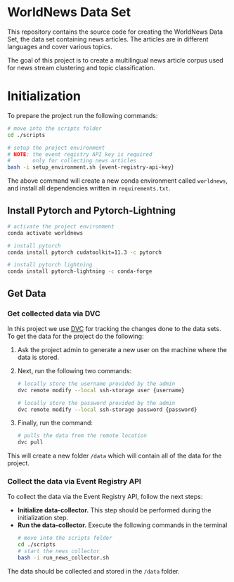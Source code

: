 # WorldNews Data Set

This repository contains the source code for creating the WorldNews Data Set,
the data set containing news articles. The articles are in different languages
and cover various topics.

The goal of this project is to create a multilingual news article corpus used
for news stream clustering and topic classification.

# Initialization

To prepare the project run the following commands:

```bash
# move into the scripts folder
cd ./scripts

# setup the project environment
# NOTE: the event registry API key is required
#       only for collecting news articles
bash -i setup_environment.sh {event-registry-api-key}
```

The above command will create a new conda environment called `worldnews`,
and install all dependencies written in `requirements.txt`.

## Install Pytorch and Pytorch-Lightning

```bash
# activate the project environment
conda activate worldnews

# install pytorch
conda install pytorch cudatoolkit=11.3 -c pytorch

# install pytorch lightning
conda install pytorch-lightning -c conda-forge
```

## Get Data

### Get collected data via DVC

In this project we use [DVC][dvc] for tracking the changes done to the data sets.
To get the data for the project do the following:

1. Ask the project admin to generate a new user on the machine where the data
   is stored.

2. Next, run the following two commands:

   ```bash
   # locally store the username provided by the admin
   dvc remote modify --local ssh-storage user {username}

   # locally store the password provided by the admin
   dvc remote modify --local ssh-storage password {password}
   ```

3. Finally, run the command:

   ```bash
   # pulls the data from the remote location
   dvc pull
   ```

This will create a new folder `/data` which will contain all of the data
for the project.

### Collect the data via Event Registry API

To collect the data via the Event Registry API, follow the next steps:

- **Initialize data-collector.** This step should be performed during the
  initialization step.
- **Run the data-collector.** Execute the following commands in the terminal
  ```bash
  # move into the scripts folder
  cd ./scripts
  # start the news collector
  bash -i run_news_collector.sh
  ```

The data should be collected and stored in the `/data` folder.

[dvc]: https://dvc.org/
